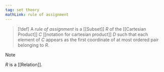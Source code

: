 ```yaml
---
tag: set theory
mathLink: rule of assignment
---
```

> [!def]
> A *rule of assignment* is a [[Subset]] $R$ of the [[Cartesian Product]] $C$ [[notation for cartesian product]] $D$ such that each element of $C$ appears as the first coordinate of at most ordered pair belonging to $R$.

>[!note]
>$R$ is a [[Relation]].

